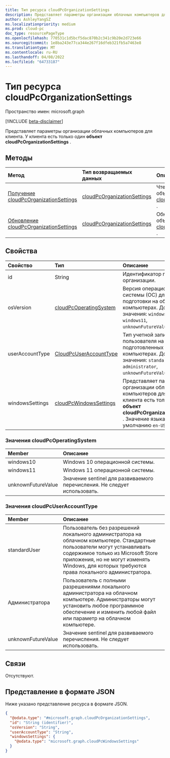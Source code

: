 ```yaml
---
title: Тип ресурса cloudPcOrganizationSettings
description: Представляет параметры организации облачных компьютеров для клиента.
author: AshleyYangSZ
ms.localizationpriority: medium
ms.prod: cloud-pc
doc_type: resourcePageType
ms.openlocfilehash: 770531c1d5bcf5dac870b2c341c9b20e2d723e66
ms.sourcegitcommit: 1e8ba243e77ca344e267f16dfeb321fb5a7463e8
ms.translationtype: MT
ms.contentlocale: ru-RU
ms.lasthandoff: 04/08/2022
ms.locfileid: "64733187"
---
```

# <a name="cloudpcorganizationsettings-resource-type"></a>Тип ресурса cloudPcOrganizationSettings

Пространство имен: microsoft.graph

[!INCLUDE [beta-disclaimer](../../includes/beta-disclaimer.md)]

Представляет параметры организации облачных компьютеров для клиента. У клиента есть только один **объект cloudPcOrganizationSettings** .

## <a name="methods"></a>Методы
|Метод|Тип возвращаемых данных|Описание|
|:---|:---|:---|
|[Получение cloudPcOrganizationSettings](../api/cloudpcorganizationsettings-get.md)|[cloudPcOrganizationSettings](../resources/cloudpcorganizationsettings.md)|Чтение свойств и связей объекта [cloudPcOrganizationSettings](../resources/cloudpcorganizationsettings.md) .|
|[Обновление cloudPcOrganizationSettings](../api/cloudpcorganizationsettings-update.md)|[cloudPcOrganizationSettings](../resources/cloudpcorganizationsettings.md)|Обновление свойств объекта [cloudPcOrganizationSettings](../resources/cloudpcorganizationsettings.md) .|

## <a name="properties"></a>Свойства
|Свойство|Тип|Описание|
|:---|:---|:---|
|id|String|Идентификатор параметров организации.|
|osVersion|[cloudPcOperatingSystem](#cloudpcoperatingsystem-values)|Версия операционной системы (ОС) для подготовки на облачных компьютерах. Допустимые значения: `windows10`, `windows11`, `unknownFutureValue`.|
|userAccountType|[CloudPcUserAccountType](#cloudpcuseraccounttype-values)|Тип учетной записи пользователя на подготовленных облачных компьютерах. Допустимые значения: `standardUser`, `administrator`, `unknownFutureValue`.|
|windowsSettings|[cloudPcWindowsSettings](../resources/cloudpcwindowssettings.md)|Представляет параметры организации облачных компьютеров для клиента. У клиента есть только один **объект cloudPcOrganizationSettings** . Значение языка по умолчанию `en-US`.|

### <a name="cloudpcoperatingsystem-values"></a>Значения cloudPcOperatingSystem

|Member|Описание|
|:---|:---|
|windows10|Windows 10 операционной системы.|
|windows11|Windows 11 операционной системы.|
|unknownFutureValue|Значение sentinel для развиваемого перечисления. Не следует использовать.|

### <a name="cloudpcuseraccounttype-values"></a>Значения cloudPcUserAccountType

|Member|Описание|
|:---|:---|
|standardUser|Пользователь без разрешений локального администратора на облачном компьютере. Стандартные пользователи могут устанавливать содержимое только из Microsoft Store приложения, но не могут изменять Windows, для которых требуются права локального администратора.|
|Администратора|Пользователь с полными разрешениями локального администратора на облачном компьютере. Администраторы могут установить любое программное обеспечение и изменить любой файл или параметр на облачном компьютере.|
|unknownFutureValue|Значение sentinel для развиваемого перечисления. Не следует использовать.|

## <a name="relationships"></a>Связи
Отсутствуют.

## <a name="json-representation"></a>Представление в формате JSON
Ниже указано представление ресурса в формате JSON.
<!-- {
  "blockType": "resource",
  "keyProperty": "id",
  "@odata.type": "microsoft.graph.cloudPcOrganizationSettings",
  "openType": false
}
-->
``` json
{
  "@odata.type": "#microsoft.graph.cloudPcOrganizationSettings",
  "id": "String (identifier)",
  "osVersion": "String",
  "userAccountType": "String",
  "windowsSettings": {
    "@odata.type": "microsoft.graph.cloudPcWindowsSettings"
  }
}
```
